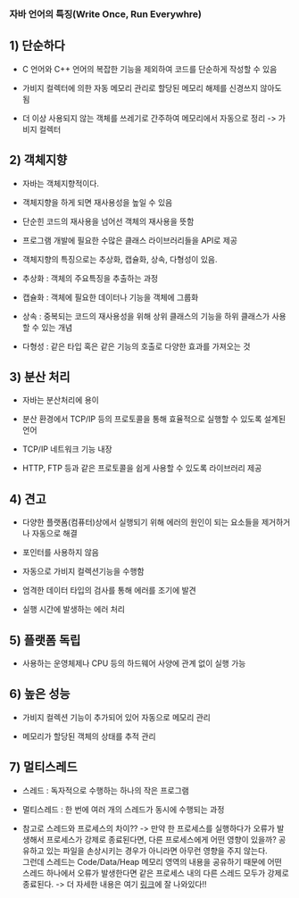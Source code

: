 ### 자바 언어의 특징(Write Once, Run Everywhre)

## 1) 단순하다

- C 언어와 C++ 언어의 복잡한 기능을 제외하여 코드를 단순하게 작성할 수 있음

- 가비지 컬렉터에 의한 자동 메모리 관리로 할당된 메모리 해제를 신경쓰지 않아도 됨

- 더 이상 사용되지 않는 객체를 쓰레기로 간주하여 메모리에서 자동으로 정리 -> 가비지 컬렉터


## 2) 객체지향

- 자바는 객체지향적이다.

- 객체지향을 하게 되면 재사용성을 높일 수 있음

- 단순힌 코드의 재사용을 넘어선 객체의 재사용을 뜻함

- 프로그램 개발에 필요한 수많은 클래스 라이브러리들을 API로 제공

- 객체지향의 특징으로는 추상화, 캡슐화, 상속, 다형성이 있음.

- 추상화 : 객체의 주요특징을 추출하는 과정

- 캡슐화 : 객체에 필요한 데이터나 기능을 객체에 그룹화

- 상속 : 중복되는 코드의 재사용성을 위해 상위 클래스의 기능을 하위 클래스가 사용할 수 있는 개념

- 다형성 : 같은 타입 혹은 같은 기능의 호출로 다양한 효과를 가져오는 것

 
## 3) 분산 처리

- 자바는 분산처리에 용이

- 분산 환경에서 TCP/IP 등의 프로토콜을 통해 효율적으로 실행할 수 있도록 설계된 언어

- TCP/IP 네트워크 기능 내장

- HTTP, FTP 등과 같은 프로토콜을 쉽게 사용할 수 있도록 라이브러리 제공

 

## 4) 견고

- 다양한 플랫폼(컴퓨터)상에서 실행되기 위해 에러의 원인이 되는 요소들을 제거하거나 자동으로 해결

- 포인터를 사용하지 않음

- 자동으로 가비지 컬렉션기능을 수행함

- 엄격한 데이터 타입의 검사를 통해 에러를 조기에 발견

- 실행 시간에 발생하는 에러 처리

 

## 5) 플랫폼 독립

- 사용하는 운영체제나 CPU 등의 하드웨어 사양에 관계 없이 실행 가능

 

## 6) 높은 성능

- 가비지 컬렉션 기능이 추가되어 있어 자동으로 메모리 관리

- 메모리가 할당된 객체의 상태를 추적 관리

 

## 7) 멀티스레드

- 스레드 : 독자적으로 수행하는 하나의 작은 프로그램

- 멀티스레드 : 한 번에 여러 개의 스레드가 동시에 수행되는 과정

- 참고로 스레드와 프로세스의 차이??
-> 만약 한 프로세스를 실행하다가 오류가 발생해서 프로세스가 강제로 종료된다면, 다른 프로세스에게 어떤 영향이 있을까?
공유하고 있는 파일을 손상시키는 경우가 아니라면 아무런 영향을 주지 않는다.  
그런데 스레드는 Code/Data/Heap 메모리 영역의 내용을 공유하기 때문에 어떤 스레드 하나에서 오류가 발생한다면 같은 프로세스 내의 다른 스레드 모두가 강제로 종료된다.
-> 더 자세한 내용은 여기 [링크](https://velog.io/@raejoonee/프로세스와-스레드의-차이)에 잘 나와있다!!
 
